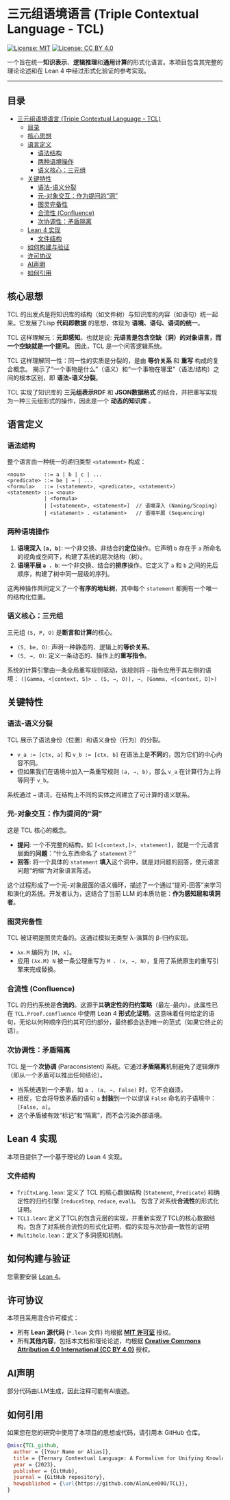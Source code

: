 # 三元组语境语言 (Triple Contextual Language - TCL)

[![License: MIT](https://img.shields.io/badge/Code%20License-MIT-yellow.svg)](https://opensource.org/licenses/MIT)
[![License: CC BY 4.0](https://img.shields.io/badge/Docs%20License-CC%20BY%204.0-lightgrey.svg)](https://creativecommons.org/licenses/by/4.0/)

一个旨在统一**知识表示**、**逻辑推理**和**通用计算**的形式化语言。本项目包含其完整的理论论述和在 Lean 4 中经过形式化验证的参考实现。

---

## 目录
- [三元组语境语言 (Triple Contextual Language - TCL)](#三元组语境语言-triple-contextual-language---tcl)
  - [目录](#目录)
  - [核心思想](#核心思想)
  - [语言定义](#语言定义)
    - [语法结构](#语法结构)
    - [两种语境操作](#两种语境操作)
    - [语义核心：三元组](#语义核心三元组)
  - [关键特性](#关键特性)
    - [语法-语义分裂](#语法-语义分裂)
    - [元-对象交互：作为提问的“洞”](#元-对象交互作为提问的洞)
    - [图灵完备性](#图灵完备性)
    - [合流性 (Confluence)](#合流性-confluence)
    - [次协调性：矛盾隔离](#次协调性矛盾隔离)
  - [Lean 4 实现](#lean-4-实现)
    - [文件结构](#文件结构)
  - [如何构建与验证](#如何构建与验证)
  - [许可协议](#许可协议)
  - [AI声明](#ai声明)
  - [如何引用](#如何引用)

## 核心思想

TCL 的出发点是将知识库的结构（如文件树）与知识库的内容（如语句）统一起来。它发展了Lisp **代码即数据** 的思想，体现为 **语境、语句、语词的统一**。

TCL 这样理解元：**元即感知**。也就是说: **元语言是包含空缺（洞）的对象语言，而一个空缺就是一个提问。** 因此，TCL 是一个问答逻辑系统。

TCL 这样理解同一性：同一性的实质是分裂的，是由 **等价关系** 和 **重写** 构成的复合概念。 揭示了“一个事物是什么”（语义）和“一个事物在哪里”（语法/结构）之间的根本区别，即 **语法-语义分裂**。

TCL 实现了知识库的 **三元组表示RDF** 和 **JSON数据格式** 的结合，并把重写实现为一种三元组形式的操作，因此是一个 **动态的知识库** 。

## 语言定义

### 语法结构

整个语言由一种统一的递归类型 `<statement>` 构成：

```
<noun>      ::= a | b | c | ...
<predicate> ::= be | → | ...
<formula>   ::= (<statement>, <predicate>, <statement>)
<statement> ::= <noun>
            | <formula>
            | [<statement>, <statement>]  // 语境深入 (Naming/Scoping)
            | <statement> . <statement>   // 语境平展 (Sequencing)
```

### 两种语境操作

1.  **语境深入 `[a, b]`**: 一个非交换、非结合的**定位**操作。它声明 `b` 存在于 `a` 所命名的视角或空间下，构建了系统的层次结构（树）。
2.  **语境平展 `a . b`**: 一个非交换、结合的**排序**操作。它定义了 `a` 和 `b` 之间的先后顺序，构建了树中同一层级的序列。

这两种操作共同定义了一个**有序的地址树**，其中每个 `statement` 都拥有一个唯一的结构化位置。

### 语义核心：三元组

三元组 `(S, P, O)` 是**断言和计算**的核心。

-   `(S, be, O)`: 声明一种静态的、逻辑上的**等价关系**。
-   `(S, →, O)`: 定义一条动态的、操作上的**重写指令**。

系统的计算引擎由一条全局重写规则驱动，该规则将 `→` 指令应用于其左侧的语境：
`([Gamma, <[context, S]> . (S, →, O)], →, [Gamma, <[context, O]>)`

## 关键特性

### 语法-语义分裂

TCL 展示了语法身份（位置）和语义身份（行为）的分裂。

-   `v_a := [ctx, a]` 和 `v_b := [ctx, b]` 在语法上是**不同**的，因为它们的中心内容不同。
-   但如果我们在语境中加入一条重写规则 `(a, →, b)`，那么 `v_a` 在计算行为上将等同于 `v_b`。

系统通过 `→` 谓词，在结构上不同的实体之间建立了可计算的语义联系。

### 元-对象交互：作为提问的“洞”

这是 TCL 核心的概念。

-   **提问**: 一个不完整的结构，如 `[<[context,]>, statement]`，就是一个元语言层面的**问题**：“什么东西命名了 `statement`？”
-   **回答**: 将一个具体的 `statement` **填入**这个洞中，就是对问题的回答，使元语言问题“坍缩”为对象语言陈述。

这个过程形成了一个元-对象层面的语义循环，描述了一个通过“提问-回答”来学习和演化的系统。开发者认为，这结合了当前 LLM 的本质功能：**作为感知层和填洞者**。

### 图灵完备性

TCL 被证明是图灵完备的。这通过模拟无类型 λ-演算的 β-归约实现。

-   `λx.M` 编码为 `[M, x]`。
-   应用 `(λx.M) N` 被一条公理重写为 `M . (x, →, N)`，复用了系统原生的重写引擎来完成替换。

### 合流性 (Confluence)

TCL 的归约系统是**合流的**。这源于其**确定性的归约策略**（最左-最内）。此属性已在 `TCL.Proof.confluence` 中使用 Lean 4 **形式化证明**。这意味着任何给定的语句，无论以何种顺序归约其可归约部分，最终都会达到唯一的范式（如果它终止的话）。

### 次协调性：矛盾隔离

TCL 是一个**次协调** (Paraconsistent) 系统。它通过**矛盾隔离**机制避免了逻辑爆炸（即从一个矛盾可以推出任何结论）。

-   当系统遇到一个矛盾，如 `a . (a, →, False)` 时，它不会崩溃。
-   相反，它会将导致矛盾的语句 `a` **封装**到一个以谬误 `False` 命名的子语境中：`[False, a]`。
-   这个矛盾被有效“标记”和“隔离”，而不会污染外部语境。

## Lean 4 实现

本项目提供了一个基于理论的 Lean 4 实现。

### 文件结构
-   `TriCtxLang.lean`: 定义了 TCL 的核心数据结构 (`Statement`, `Predicate`) 和确定性的归约引擎 (`reduceStep`, `reduce`, `eval`)。 包含了对系统**合流性**的形式化证明。
-   `TCL1.lean`: 定义了TCL的包含元层的实现，并重新实现了TCL的核心数据结构，包含了对系统合流性的形式化证明、假的实现与次协调一致性的证明
-   `Multihole.lean`：定义了多洞感知机制。

## 如何构建与验证

您需要安装 [Lean 4](https://lean-lang.org)。

## 许可协议

本项目采用混合许可模式：

-   所有 **Lean 源代码** (`*.lean` 文件) 均根据 [**MIT 许可证**](LICENSE) 授权。
-   所有**其他内容**，包括本文档和理论论述，均根据 [**Creative Commons Attribution 4.0 International (CC BY 4.0)**](LICENSE-CC-BY-4.0.md) 授权。

## AI声明

部分代码由LLM生成，因此注释可能有AI痕迹。

## 如何引用

如果您在您的研究中使用了本项目的思想或代码，请引用本 GitHub 仓库。

```bibtex
@misc{TCL_github,
  author = {[Your Name or Alias]},
  title = {Ternary Contextual Language: A Formalism for Unifying Knowledge, Logic, and Computation},
  year = {2023},
  publisher = {GitHub},
  journal = {GitHub repository},
  howpublished = {\url{https://github.com/AlanLee000/TCL}},
}
```